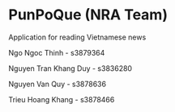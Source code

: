 # PunPoQue (NRA Team)
Application for reading Vietnamese news

Ngo Ngoc Thinh - s3879364

Nguyen Tran Khang Duy - s3836280

Nguyen Van Quy - s3878636

Trieu Hoang Khang - s3878466
